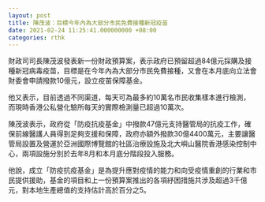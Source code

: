 ```yaml
---
layout: post
title: 陳茂波：目標今年內為大部分市民免費接種新冠疫苗
date: 2021-02-24 11:25:41.000000000 +08:00
categories: rthk
---
```


財政司司長陳茂波發表新一份財政預算案，表示政府已預留超過84億元採購及接種新冠病毒疫苗，目標是在今年內為大部分市民免費接種，又會在本月底向立法會財委會申請撥款10億元，設立疫苗保障基金。

他又表示，目前透過不同渠道，每天可為最多約10萬名市民收集樣本進行檢測，而現時香港公私營化驗所每天的實際檢測量已超過10萬次。

陳茂波表示，政府從「防疫抗疫基金」中撥款47億元支持醫管局的抗疫工作，確保前線醫護人員得到足夠支援和保障，政府亦額外撥款30億4400萬元，主要讓醫管局設置及營運於亞洲國際博覽館的社區治療設施及北大嶼山醫院香港感染控制中心，兩項設施分別於去年8月和本月底分階段投入服務。

他說，成立「防疫抗疫基金」是為提升應對疫情的能力和向受疫情重創的行業和市民提供援助，基金的項目和上一份預算案推出的各項紓困措施共涉及超過3千億元，對本地生產總值的支持估計高於百分之5。

